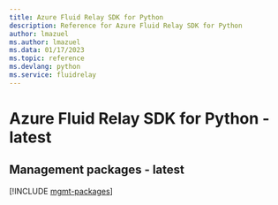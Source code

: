 ```yaml
---
title: Azure Fluid Relay SDK for Python
description: Reference for Azure Fluid Relay SDK for Python
author: lmazuel
ms.author: lmazuel
ms.data: 01/17/2023
ms.topic: reference
ms.devlang: python
ms.service: fluidrelay
---
```

# Azure Fluid Relay SDK for Python - latest

## Management packages - latest
[!INCLUDE [mgmt-packages](fluid-relay-mgmt-index.md)]